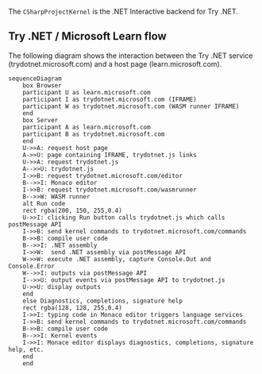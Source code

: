 The `CSharpProjectKernel` is the .NET Interactive backend for Try .NET.

## Try .NET / Microsoft Learn flow

The following diagram shows the interaction between the Try .NET service (trydotnet.microsoft.com) and a host page (learn.microsoft.com).

```mermaid
sequenceDiagram
    box Browser
    participant U as learn.microsoft.com
    participant I as trydotnet.microsoft.com (IFRAME)
    participant W as trydotnet.microsoft.com (WASM runner IFRAME)
    end
    box Server
    participant A as learn.microsoft.com
    participant B as trydotnet.microsoft.com
    end
    U->>A: request host page
    A->>U: page containing IFRAME, trydotnet.js links
    U->>A: request trydotnet.js
    A-->>U: trydotnet.js
    I->>B: request trydotnet.microsoft.com/editor
    B-->>I: Monaco editor
    I->>B: request trydotnet.microsoft.com/wasmrunner
    B-->>W: WASM runner
    alt Run code
    rect rgba(200, 150, 255,0.4)
    U->>I: clicking Run button calls trydotnet.js which calls postMessage API
    I->>B: send kernel commands to trydotnet.microsoft.com/commands
    B->>B: compile user code
    B-->>I: .NET assembly
    I->>W:  send .NET assembly via postMessage API
    W->>W: execute .NET assembly, capture Console.Out and Console.Error
    W-->>I: outputs via postMessage API
    I-->>U: output events via postMessage API to trydotnet.js
    U->>U: display outputs
    end
    else Diagnostics, completions, signature help
    rect rgba(128, 128, 255,0.4)
    I->>I: typing code in Monaco editor triggers language services
    I->>B: send kernel commands to trydotnet.microsoft.com/commands
    B->>B: compile user code
    B-->>I: Kernel events
    I->>I: Monace editor displays diagnostics, completions, signature help, etc.
    end
    end
```
